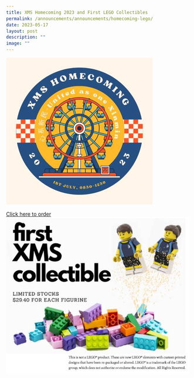 ```yaml
---
title: XMS Homecoming 2023 and First LEGO Collectibles
permalink: /announcements/announcements/homecoming-lego/
date: 2023-05-17
layout: post
description: ""
image: ""
---
```

![](/images/Announcement%20Front%20Images/xms%20homecoming%202023.jpg)

[Click here to order](https://go.gov.sg/collectiblesorder)
![](/images/Announcement%20Front%20Images/xinmin%20collectibles.jpg)